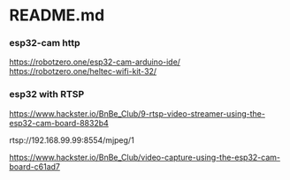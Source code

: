 # README.md

### esp32-cam http
https://robotzero.one/esp32-cam-arduino-ide/
https://robotzero.one/heltec-wifi-kit-32/


### esp32 with RTSP
https://www.hackster.io/BnBe_Club/9-rtsp-video-streamer-using-the-esp32-cam-board-8832b4


rtsp://192.168.99.99:8554/mjpeg/1


https://www.hackster.io/BnBe_Club/video-capture-using-the-esp32-cam-board-c61ad7